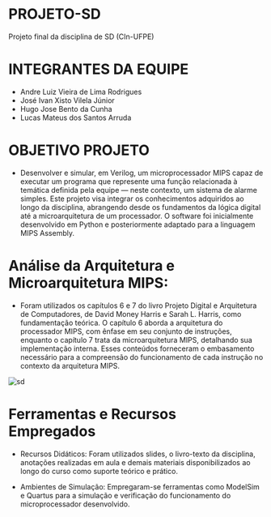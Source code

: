 # PROJETO-SD
Projeto final da disciplina de SD (CIn-UFPE)

# INTEGRANTES DA EQUIPE

- Andre Luiz Vieira de Lima Rodrigues 
- José Ivan Xisto Vilela Júnior 
- Hugo Jose Bento da Cunha 
- Lucas Mateus dos Santos Arruda 

# OBJETIVO PROJETO

- Desenvolver e simular, em Verilog, um microprocessador MIPS capaz de executar um programa que represente uma função relacionada à temática definida pela equipe — neste contexto, um sistema de alarme simples. Este projeto visa integrar os conhecimentos adquiridos ao longo da disciplina, abrangendo desde os fundamentos da lógica digital até a microarquitetura de um processador. O software foi inicialmente desenvolvido em Python e posteriormente adaptado para a linguagem MIPS Assembly.

# Análise da Arquitetura e Microarquitetura MIPS:

- Foram utilizados os capítulos 6 e 7 do livro Projeto Digital e Arquitetura de Computadores, de David Money Harris e Sarah L. Harris, como fundamentação teórica. O capítulo 6 aborda a arquitetura do processador MIPS, com ênfase em seu conjunto de instruções, enquanto o capítulo 7 trata da microarquitetura MIPS, detalhando sua implementação interna. Esses conteúdos forneceram o embasamento necessário para a compreensão do funcionamento de cada instrução no contexto da arquitetura MIPS.

![sd](https://github.com/user-attachments/assets/880d5732-682f-47a3-8993-23c9b71960ba)


# Ferramentas e Recursos Empregados

- Recursos Didáticos: Foram utilizados slides, o livro-texto da disciplina, anotações realizadas em aula e demais materiais disponibilizados ao longo do curso como suporte teórico e prático.

- Ambientes de Simulação: Empregaram-se ferramentas como ModelSim e Quartus para a simulação e verificação do funcionamento do microprocessador desenvolvido.
